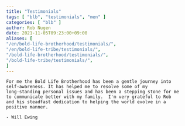 ```yaml
---
title: "Testimonials"
tags: [ "blb", "testimonials", "men" ]
categories: [ "blb" ]
author: Rob Nugen
date: 2021-11-05T09:23:00+09:00
aliases: [
"/en/bold-life-brotherhood/testimonials/",
"/en/bold-life-tribe/testimonials/",
"/bold-life-brotherhood/testimonials/",
"/bold-life-tribe/testimonials/",
]
---
```


    For me the Bold Life Brotherhood has been a gentle journey into
    self-awareness. It has helped me to resolve some of my
    long-standing personal issues and has been a stepping stone for me
    to communicate better with my family.  I'm very grateful to Rob
    and his steadfast dedication to helping the world evolve in a
    positive manner.

    - Will Ewing
